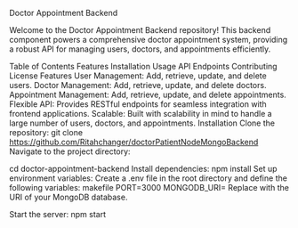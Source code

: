 Doctor Appointment Backend
 
Welcome to the Doctor Appointment Backend repository!
This backend component powers a comprehensive doctor appointment system, providing a robust API for managing users, doctors, and appointments efficiently.

Table of Contents
Features
Installation
Usage
API Endpoints
Contributing
License
Features
User Management: Add, retrieve, update, and delete users.
Doctor Management: Add, retrieve, update, and delete doctors.
Appointment Management: Add, retrieve, update, and delete appointments.
Flexible API: Provides RESTful endpoints for seamless integration with frontend applications.
Scalable: Built with scalability in mind to handle a large number of users, doctors, and appointments.
Installation
Clone the repository:
git clone https://github.com/Ritahchanger/doctorPatientNodeMongoBackend
Navigate to the project directory:

cd doctor-appointment-backend
Install dependencies:
npm install
Set up environment variables:
Create a .env file in the root directory and define the following variables:
makefile
PORT=3000
MONGODB_URI=<your-mongodb-uri>
Replace <your-mongodb-uri> with the URI of your MongoDB database.

Start the server:
npm start
